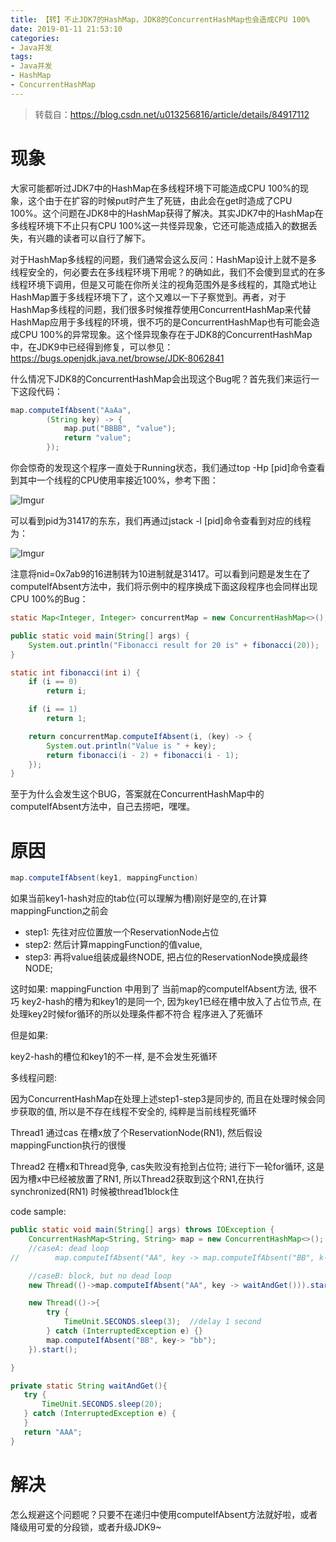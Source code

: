 ```yaml
---
title: 【转】不止JDK7的HashMap，JDK8的ConcurrentHashMap也会造成CPU 100%
date: 2019-01-11 21:53:10
categories: 
- Java并发
tags:
- Java并发
- HashMap
- ConcurrentHashMap
---
```




> 转载自：https://blog.csdn.net/u013256816/article/details/84917112



# 现象

大家可能都听过JDK7中的HashMap在多线程环境下可能造成CPU 100%的现象，这个由于在扩容的时候put时产生了死链，由此会在get时造成了CPU 100%。这个问题在JDK8中的HashMap获得了解决。其实JDK7中的HashMap在多线程环境下不止只有CPU 100%这一共怪异现象，它还可能造成插入的数据丢失，有兴趣的读者可以自行了解下。

对于HashMap多线程的问题，我们通常会这么反问：HashMap设计上就不是多线程安全的，何必要去在多线程环境下用呢？的确如此，我们不会傻到显式的在多线程环境下调用，但是又可能在你所关注的视角范围外是多线程的，其隐式地让HashMap置于多线程环境下了，这个又难以一下子察觉到。再者，对于HashMap多线程的问题，我们很多时候推荐使用ConcurrentHashMap来代替HashMap应用于多线程的环境，很不巧的是ConcurrentHashMap也有可能会造成CPU 100%的异常现象。这个怪异现象存在于JDK8的ConcurrentHashMap中，在JDK9中已经得到修复，可以参见：https://bugs.openjdk.java.net/browse/JDK-8062841

什么情况下JDK8的ConcurrentHashMap会出现这个Bug呢？首先我们来运行一下这段代码：

```java
map.computeIfAbsent("AaAa",
        (String key) -> {
            map.put("BBBB", "value");
            return "value";
        });
```

你会惊奇的发现这个程序一直处于Running状态，我们通过top -Hp [pid]命令查看到其中一个线程的CPU使用率接近100%，参考下图：

![Imgur](https://i.imgur.com/qxqLDfd.png)

可以看到pid为31417的东东，我们再通过jstack -l [pid]命令查看到对应的线程为：

![Imgur](https://i.imgur.com/GaiCXjX.png)

注意将nid=0x7ab9的16进制转为10进制就是31417。可以看到问题是发生在了computeIfAbsent方法中，我们将示例中的程序换成下面这段程序也会同样出现CPU 100%的Bug：

```java
static Map<Integer, Integer> concurrentMap = new ConcurrentHashMap<>();

public static void main(String[] args) {
    System.out.println("Fibonacci result for 20 is" + fibonacci(20));
}

static int fibonacci(int i) {
    if (i == 0)
        return i;

    if (i == 1)
        return 1;

    return concurrentMap.computeIfAbsent(i, (key) -> {
        System.out.println("Value is " + key);
        return fibonacci(i - 2) + fibonacci(i - 1);
    });
}
```

至于为什么会发生这个BUG，答案就在ConcurrentHashMap中的computeIfAbsent方法中，自己去捞吧，嘿嘿。

# 原因

```java
map.computeIfAbsent(key1, mappingFunction)
```

如果当前key1-hash对应的tab位(可以理解为槽)刚好是空的,在计算mappingFunction之前会

- step1: 先往对应位置放一个ReservationNode占位
- step2: 然后计算mappingFunction的值value,
- step3: 再将value组装成最终NODE, 把占位的ReservationNode换成最终NODE;

这时如果:
mappingFunction 中用到了 当前map的computeIfAbsent方法, 很不巧 key2-hash的槽为和key1的是同一个,
因为key1已经在槽中放入了占位节点, 在处理key2时候for循环的所以处理条件都不符合 程序进入了死循环

但是如果:

key2-hash的槽位和key1的不一样, 是不会发生死循环

多线程问题:

因为ConcurrentHashMap在处理上述step1-step3是同步的, 而且在处理时候会同步获取的值, 所以是不存在线程不安全的, 纯粹是当前线程死循环

Thread1 通过cas 在槽x放了个ReservationNode(RN1), 然后假设mappingFunction执行的很慢

Thread2 在槽x和Thread竞争, cas失败没有抢到占位符; 进行下一轮for循环, 这是因为槽x中已经被放置了RN1, 所以Thread2获取到这个RN1,在执行synchronized(RN1) 时候被thread1block住

code sample:

```java
public static void main(String[] args) throws IOException {
    ConcurrentHashMap<String, String> map = new ConcurrentHashMap<>();
    //caseA: dead loop
//        map.computeIfAbsent("AA", key -> map.computeIfAbsent("BB", k->"bb"));

    //caseB: block, but no dead loop
    new Thread(()->map.computeIfAbsent("AA", key -> waitAndGet())).start();

    new Thread(()->{
        try {
            TimeUnit.SECONDS.sleep(3);  //delay 1 second
        } catch (InterruptedException e) {}
        map.computeIfAbsent("BB", key-> "bb");
    }).start();

}

private static String waitAndGet(){
   try {
       TimeUnit.SECONDS.sleep(20);
   } catch (InterruptedException e) {
   }
   return "AAA";
}
```



# 解决

怎么规避这个问题呢？只要不在递归中使用computeIfAbsent方法就好啦，或者降级用可爱的分段锁，或者升级JDK9~